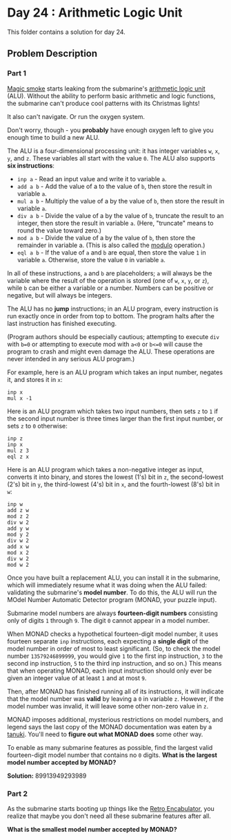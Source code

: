 # Day 24 : Arithmetic Logic Unit

This folder contains a solution for day 24.

## Problem Description

### Part 1

[Magic smoke](https://en.wikipedia.org/wiki/Magic_smoke) starts leaking from the submarine's [arithmetic logic unit](https://en.wikipedia.org/wiki/Arithmetic_logic_unit) (ALU). Without the ability to perform basic arithmetic and logic functions, the submarine can't produce cool patterns with its Christmas lights!

It also can't navigate. Or run the oxygen system.

Don't worry, though - you **probably** have enough oxygen left to give you enough time to build a new ALU.

The ALU is a four-dimensional processing unit: it has integer variables ```w```, ```x```, ```y```, and ```z```. These variables all start with the value ```0```. The ALU also supports **six instructions**:

  * ```inp a``` - Read an input value and write it to variable ```a```.
  * ```add a b``` - Add the value of a to the value of ```b```, then store the result in variable ```a```.
  * ```mul a b``` - Multiply the value of a by the value of ```b```, then store the result in variable ```a```.
  * ```div a b``` - Divide the value of a by the value of ```b```, truncate the result to an integer, then store the result in variable ```a```. (Here, "truncate" means to round the value toward zero.)
  * ```mod a b``` - Divide the value of a by the value of ```b```, then store the remainder in variable a. (This is also called the [modulo](https://en.wikipedia.org/wiki/Modulo_operation) operation.)
  * ```eql a b``` - If the value of ```a``` and ```b``` are equal, then store the value ```1``` in variable ```a```. Otherwise, store the value ```0``` in variable ```a```.

In all of these instructions, ```a``` and ```b``` are placeholders; ```a``` will always be the variable where the result of the operation is stored (one of ```w```, ```x```, ```y```, or ```z```), while ```b``` can be either a variable or a number. Numbers can be positive or negative, but will always be integers.

The ALU has no **jump** instructions; in an ALU program, every instruction is run exactly once in order from top to bottom. The program halts after the last instruction has finished executing.

(Program authors should be especially cautious; attempting to execute ```div``` with ```b=0``` or attempting to execute mod with ```a<0``` or ```b<=0``` will cause the program to crash and might even damage the ALU. These operations are never intended in any serious ALU program.)

For example, here is an ALU program which takes an input number, negates it, and stores it in ```x```:

```
inp x
mul x -1
```

Here is an ALU program which takes two input numbers, then sets ```z``` to ```1``` if the second input number is three times larger than the first input number, or sets ```z``` to ```0``` otherwise:

```
inp z
inp x
mul z 3
eql z x
```

Here is an ALU program which takes a non-negative integer as input, converts it into binary, and stores the lowest (1's) bit in ```z```, the second-lowest (2's) bit in ```y```, the third-lowest (4's) bit in ```x```, and the fourth-lowest (8's) bit in ```w```:

```
inp w
add z w
mod z 2
div w 2
add y w
mod y 2
div w 2
add x w
mod x 2
div w 2
mod w 2
```

Once you have built a replacement ALU, you can install it in the submarine, which will immediately resume what it was doing when the ALU failed: validating the submarine's **model number**. To do this, the ALU will run the MOdel Number Automatic Detector program (MONAD, your puzzle input).

Submarine model numbers are always **fourteen-digit numbers** consisting only of digits ```1``` through ```9```. The digit ```0``` cannot appear in a model number.

When MONAD checks a hypothetical fourteen-digit model number, it uses fourteen separate ```inp``` instructions, each expecting a **single digit** of the model number in order of most to least significant. (So, to check the model number ```13579246899999```, you would give ```1``` to the first inp instruction, ```3``` to the second inp instruction, ```5``` to the third inp instruction, and so on.) This means that when operating MONAD, each input instruction should only ever be given an integer value of at least ```1``` and at most ```9```.

Then, after MONAD has finished running all of its instructions, it will indicate that the model number was **valid** by leaving a ```0``` in variable ```z```. However, if the model number was invalid, it will leave some other non-zero value in ```z```.

MONAD imposes additional, mysterious restrictions on model numbers, and legend says the last copy of the MONAD documentation was eaten by a [tanuki](https://en.wikipedia.org/wiki/Japanese_raccoon_dog). You'll need to **figure out what MONAD does** some other way.

To enable as many submarine features as possible, find the largest valid fourteen-digit model number that contains no ```0``` digits. **What is the largest model number accepted by MONAD?**

**Solution:** 89913949293989

### Part 2

As the submarine starts booting up things like the [Retro Encabulator](https://www.youtube.com/watch?v=RXJKdh1KZ0w), you realize that maybe you don't need all these submarine features after all.

**What is the smallest model number accepted by MONAD?**
